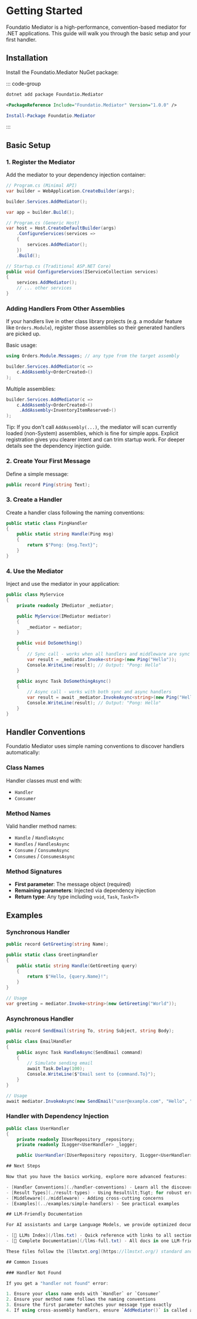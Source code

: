 # Getting Started

Foundatio Mediator is a high-performance, convention-based mediator for .NET applications. This guide will walk you through the basic setup and your first handler.

## Installation

Install the Foundatio.Mediator NuGet package:

::: code-group

```bash [.NET CLI]
dotnet add package Foundatio.Mediator
```

```xml [PackageReference]
<PackageReference Include="Foundatio.Mediator" Version="1.0.0" />
```

```powershell [Package Manager]
Install-Package Foundatio.Mediator
```

:::

## Basic Setup

### 1. Register the Mediator

Add the mediator to your dependency injection container:

```csharp
// Program.cs (Minimal API)
var builder = WebApplication.CreateBuilder(args);

builder.Services.AddMediator();

var app = builder.Build();
```

```csharp
// Program.cs (Generic Host)
var host = Host.CreateDefaultBuilder(args)
    .ConfigureServices(services =>
    {
        services.AddMediator();
    })
    .Build();
```

```csharp
// Startup.cs (Traditional ASP.NET Core)
public void ConfigureServices(IServiceCollection services)
{
    services.AddMediator();
    // ... other services
}
```

### Adding Handlers From Other Assemblies

If your handlers live in other class library projects (e.g. a modular feature like `Orders.Module`), register those assemblies so their generated handlers are picked up.

Basic usage:

```csharp
using Orders.Module.Messages; // any type from the target assembly

builder.Services.AddMediator(c =>
    c.AddAssembly<OrderCreated>()
);
```

Multiple assemblies:

```csharp
builder.Services.AddMediator(c =>
    c.AddAssembly<OrderCreated>()
     .AddAssembly<InventoryItemReserved>()
);
```

Tip: If you don't call `AddAssembly(...)`, the mediator will scan currently loaded (non-System) assemblies, which is fine for simple apps. Explicit registration gives you clearer intent and can trim startup work. For deeper details see the dependency injection guide.

### 2. Create Your First Message

Define a simple message:

```csharp
public record Ping(string Text);
```

### 3. Create a Handler

Create a handler class following the naming conventions:

```csharp
public static class PingHandler
{
    public static string Handle(Ping msg)
    {
        return $"Pong: {msg.Text}";
    }
}
```

### 4. Use the Mediator

Inject and use the mediator in your application:

```csharp
public class MyService
{
    private readonly IMediator _mediator;

    public MyService(IMediator mediator)
    {
        _mediator = mediator;
    }

    public void DoSomething()
    {
        // Sync call - works when all handlers and middleware are sync
        var result = _mediator.Invoke<string>(new Ping("Hello"));
        Console.WriteLine(result); // Output: "Pong: Hello"
    }

    public async Task DoSomethingAsync()
    {
        // Async call - works with both sync and async handlers
        var result = await _mediator.InvokeAsync<string>(new Ping("Hello"));
        Console.WriteLine(result); // Output: "Pong: Hello"
    }
}
```

## Handler Conventions

Foundatio Mediator uses simple naming conventions to discover handlers automatically:

### Class Names

Handler classes must end with:

- `Handler`
- `Consumer`

### Method Names

Valid handler method names:

- `Handle` / `HandleAsync`
- `Handles` / `HandlesAsync`
- `Consume` / `ConsumeAsync`
- `Consumes` / `ConsumesAsync`

### Method Signatures

- **First parameter**: The message object (required)
- **Remaining parameters**: Injected via dependency injection
- **Return type**: Any type including `void`, `Task`, `Task<T>`

## Examples

### Synchronous Handler

```csharp
public record GetGreeting(string Name);

public static class GreetingHandler
{
    public static string Handle(GetGreeting query)
    {
        return $"Hello, {query.Name}!";
    }
}

// Usage
var greeting = mediator.Invoke<string>(new GetGreeting("World"));
```

### Asynchronous Handler

```csharp
public record SendEmail(string To, string Subject, string Body);

public class EmailHandler
{
    public async Task HandleAsync(SendEmail command)
    {
        // Simulate sending email
        await Task.Delay(100);
        Console.WriteLine($"Email sent to {command.To}");
    }
}

// Usage
await mediator.InvokeAsync(new SendEmail("user@example.com", "Hello", "World"));
```

### Handler with Dependency Injection

```csharp
public class UserHandler
{
    private readonly IUserRepository _repository;
    private readonly ILogger<UserHandler> _logger;

    public UserHandler(IUserRepository repository, ILogger<UserHandler> logger)

## Next Steps

Now that you have the basics working, explore more advanced features:

- [Handler Conventions](./handler-conventions) - Learn all the discovery rules
- [Result Types](./result-types) - Using Result&lt;T&gt; for robust error handling
- [Middleware](./middleware) - Adding cross-cutting concerns
- [Examples](../examples/simple-handlers) - See practical examples

## LLM-Friendly Documentation

For AI assistants and Large Language Models, we provide optimized documentation formats:

- [📜 LLMs Index](/llms.txt) - Quick reference with links to all sections
- [📖 Complete Documentation](/llms-full.txt) - All docs in one LLM-friendly file

These files follow the [llmstxt.org](https://llmstxt.org/) standard and contain the same information as this documentation in a format optimized for AI consumption.

## Common Issues

### Handler Not Found

If you get a "handler not found" error:

1. Ensure your class name ends with `Handler` or `Consumer`
2. Ensure your method name follows the naming conventions
3. Ensure the first parameter matches your message type exactly
4. If using cross-assembly handlers, ensure `AddMediator()` is called and configured to add all appropriate assemblies.
